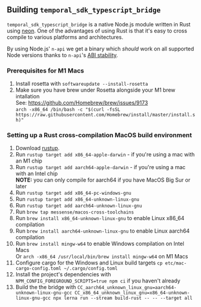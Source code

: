 ## Building `temporal_sdk_typescript_bridge`

`temporal_sdk_typescript_bridge` is a native Node.js module written in Rust using [neon](https://neon-bindings.com/).
One of the advantages of using Rust is that it's easy to cross compile to various platforms and architectures.

By using Node.js' `n-api` we get a binary which _should_ work on all supported Node versions thanks to `n-api`'s [ABI stability](https://nodejs.org/en/docs/guides/abi-stability/).

### Prerequisites for M1 Macs

1. Install rosetta with `softwareupdate --install-rosetta`
1. Make sure you have brew under Rosetta alongside your M1 brew intallation<br/>
   See: https://github.com/Homebrew/brew/issues/9173<br/>
   `arch -x86_64 /bin/bash -c "$(curl -fsSL https://raw.githubusercontent.com/Homebrew/install/master/install.sh)"`

### Setting up a Rust cross-compilation MacOS build environment

1. Download [rustup](https://rustup.rs/).
1. Run `rustup target add x86_64-apple-darwin` - if you're using a mac with an M1 chip
1. Run `rustup target add aarch64-apple-darwin` - if you're using a mac with an Intel chip<br/>
   **NOTE:** you can only compile for aarch64 if you have MacOS Big Sur or later
1. Run `rustup target add x86_64-pc-windows-gnu`
1. Run `rustup target add x86_64-unknown-linux-gnu`
1. Run `rustup target add aarch64-unknown-linux-gnu`
1. Run `brew tap messense/macos-cross-toolchains`
1. Run `brew install x86_64-unknown-linux-gnu` to enable Linux x86_64 compilation
1. Run `brew install aarch64-unknown-linux-gnu` to enable Linux aarch64 compilation
1. Run `brew install mingw-w64` to enable Windows compilation on Intel Macs<br/>
   Or `arch -x86_64 /usr/local/bin/brew install mingw-w64` on M1 Macs
1. Configure cargo for the Windows and Linux build targets
   `cp etc/mac-cargo-config.toml ~/.cargo/config.toml`
1. Install the project's dependencies with `NPM_CONFIG_FOREGROUND_SCRIPTS=true npm ci` if you haven't already
1. Build the the bridge with `CC_aarch64_unknown_linux_gnu=aarch64-unknown-linux-gnu-gcc CC_x86_64_unknown_linux_gnu=x86_64-unknown-linux-gnu-gcc npx lerna run --stream build-rust -- -- --target all`
